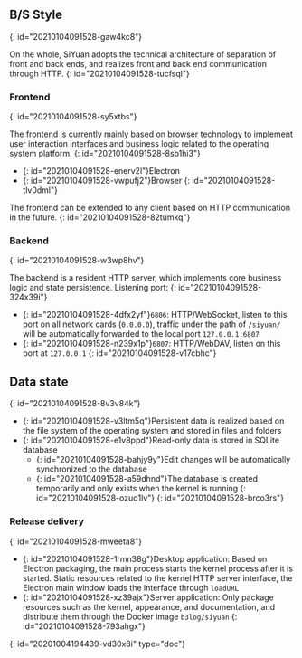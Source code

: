 ## B/S Style
{: id="20210104091528-gaw4kc8"}

On the whole, SiYuan adopts the technical architecture of separation of front and back ends, and realizes front and back end communication through HTTP.
{: id="20210104091528-tucfsql"}

### Frontend
{: id="20210104091528-sy5xtbs"}

The frontend is currently mainly based on browser technology to implement user interaction interfaces and business logic related to the operating system platform.
{: id="20210104091528-8sb1hi3"}

* {: id="20210104091528-enerv2l"}Electron
* {: id="20210104091528-vwpufj2"}Browser
{: id="20210104091528-tlv0dml"}

The frontend can be extended to any client based on HTTP communication in the future.
{: id="20210104091528-82tumkq"}

### Backend
{: id="20210104091528-w3wp8hv"}

The backend is a resident HTTP server, which implements core business logic and state persistence. Listening port:
{: id="20210104091528-324x39i"}

* {: id="20210104091528-4dfx2yf"}`6806`: HTTP/WebSocket, listen to this port on all network cards (`0.0.0.0`), traffic under the path of `/siyuan/` will be automatically forwarded to the local port `127.0.0.1:6807`
* {: id="20210104091528-n239x1p"}`6807`: HTTP/WebDAV, listen on this port at `127.0.0.1`
{: id="20210104091528-v17cbhc"}

## Data state
{: id="20210104091528-8v3v84k"}

* {: id="20210104091528-v3ltm5q"}Persistent data is realized based on the file system of the operating system and stored in files and folders
* {: id="20210104091528-e1v8ppd"}Read-only data is stored in SQLite database
  * {: id="20210104091528-bahjy9y"}Edit changes will be automatically synchronized to the database
  * {: id="20210104091528-a59dhnd"}The database is created temporarily and only exists when the kernel is running
  {: id="20210104091528-ozud1lv"}
{: id="20210104091528-brco3rs"}

### Release delivery
{: id="20210104091528-mweeta8"}

* {: id="20210104091528-1rmn38g"}Desktop application: Based on Electron packaging, the main process starts the kernel process after it is started. Static resources related to the kernel HTTP server interface, the Electron main window loads the interface through `loadURL`
* {: id="20210104091528-xz39ajx"}Server application: Only package resources such as the kernel, appearance, and documentation, and distribute them through the Docker image `b3log/siyuan`
{: id="20210104091528-793ahgx"}


{: id="20201004194439-vd30x8i" type="doc"}
